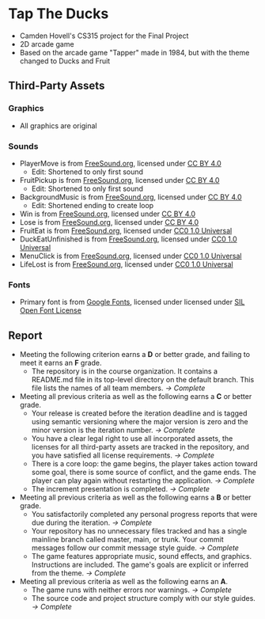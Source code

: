 # Tap The Ducks

 - Camden Hovell's CS315 project for the Final Project
 - 2D arcade game
 - Based on the arcade game "Tapper" made in 1984, but with the theme changed to Ducks and Fruit

## Third-Party Assets

 ### Graphics
 - All graphics are original

 ### Sounds
 - PlayerMove is from [FreeSound.org](https://freesound.org/people/sample_able/sounds/744578/), licensed under [CC BY 4.0](https://creativecommons.org/licenses/by/4.0/)
   - Edit: Shortened to only first sound
 - FruitPickup is from [FreeSound.org](https://freesound.org/people/sample_able/sounds/744577/), licensed under [CC BY 4.0](https://creativecommons.org/licenses/by/4.0/)
   - Edit: Shortened to only first sound
 - BackgroundMusic is from [FreeSound.org](https://freesound.org/people/ZHR%C3%98/sounds/668879/), licensed under [CC BY 4.0](https://creativecommons.org/licenses/by/4.0/)
   - Edit: Shortened ending to create loop
 - Win is from [FreeSound.org](https://freesound.org/people/LittleRobotSoundFactory/sounds/270333/), licensed under [CC BY 4.0](https://creativecommons.org/licenses/by/4.0/)
 - Lose is from [FreeSound.org](https://freesound.org/people/alanmcki/sounds/400581/), licensed under [CC BY 4.0](https://creativecommons.org/licenses/by/4.0/)
 - FruitEat is from [FreeSound.org](https://freesound.org/people/jeckkech/sounds/391659/), licensed under [CC0 1.0 Universal](https://creativecommons.org/publicdomain/zero/1.0/)
 - DuckEatUnfinished is from [FreeSound.org](https://freesound.org/people/lulyc/sounds/346116/), licensed under [CC0 1.0 Universal](https://creativecommons.org/publicdomain/zero/1.0/)
 - MenuClick is from [FreeSound.org](https://freesound.org/people/CJspellsfish/sounds/727650/), licensed under [CC0 1.0 Universal](https://creativecommons.org/publicdomain/zero/1.0/)
 - LifeLost is from [FreeSound.org](https://freesound.org/people/suntemple/sounds/253174/), licensed under [CC0 1.0 Universal](https://creativecommons.org/publicdomain/zero/1.0/)

 ### Fonts
 - Primary font is from [Google Fonts](https://fonts.google.com/specimen/Jersey+10?preview.text=Tap%20The%20Ducks%20123&query=jersey&lang=en_Latn&script=Latn&categoryFilters=Appearance:%2FTheme%2FPixel), licensed under licensed under [SIL Open Font License](https://openfontlicense.org/open-font-license-official-text/)
 
 
## Report
 - Meeting the following criterion earns a **D** or better grade, and failing to meet it earns an **F** grade.
   - The repository is in the course organization. It contains a README.md file in its top-level directory on the default branch. This file lists the names of all team members. *-> Complete*
 - Meeting all previous criteria as well as the following earns a **C** or better grade.
   - Your release is created before the iteration deadline and is tagged using semantic versioning where the major version is zero and the minor version is the iteration number.  *-> Complete*
   - You have a clear legal right to use all incorporated assets, the licenses for all third-party assets are tracked in the repository, and you have satisfied all license requirements. *-> Complete*
   - There is a core loop: the game begins, the player takes action toward some goal, there is some source of conflict, and the game ends. The player can play again without restarting the application. *-> Complete*
   - The increment presentation is completed. *-> Complete*
 - Meeting all previous criteria as well as the following earns a **B** or better grade.
   - You satisfactorily completed any personal progress reports that were due during the iteration. *-> Complete*
   - Your repository has no unnecessary files tracked and has a single mainline branch called master, main, or trunk. Your commit messages follow our commit message style guide. *-> Complete*
   - The game features appropriate music, sound effects, and graphics. Instructions are included. The game's goals are explicit or inferred from the theme. *-> Complete*
 - Meeting all previous criteria as well as the following earns an **A**.
   - The game runs with neither errors nor warnings. *-> Complete*
   - The source code and project structure comply with our style guides. *-> Complete*